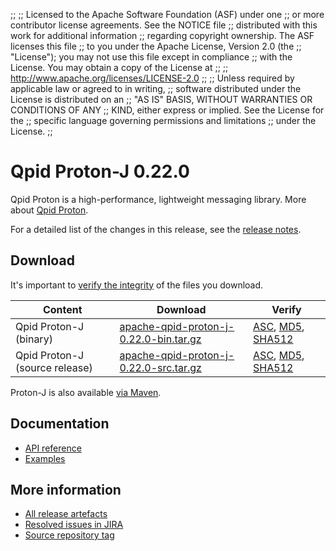 ;;
;; Licensed to the Apache Software Foundation (ASF) under one
;; or more contributor license agreements.  See the NOTICE file
;; distributed with this work for additional information
;; regarding copyright ownership.  The ASF licenses this file
;; to you under the Apache License, Version 2.0 (the
;; "License"); you may not use this file except in compliance
;; with the License.  You may obtain a copy of the License at
;;
;;   http://www.apache.org/licenses/LICENSE-2.0
;;
;; Unless required by applicable law or agreed to in writing,
;; software distributed under the License is distributed on an
;; "AS IS" BASIS, WITHOUT WARRANTIES OR CONDITIONS OF ANY
;; KIND, either express or implied.  See the License for the
;; specific language governing permissions and limitations
;; under the License.
;;

# Qpid Proton-J 0.22.0

Qpid Proton is a high-performance, lightweight messaging library. More
about [Qpid Proton]({{site_url}}/proton/index.html).

For a detailed list of the changes in this release, see the [release
notes](release-notes.html).

## Download

It's important to [verify the
integrity]({{site_url}}/download.html#verify-what-you-download) of
the files you download.

| Content | Download | Verify |
|---------|----------|--------|
| Qpid Proton-J (binary) | [apache-qpid-proton-j-0.22.0-bin.tar.gz](http://archive.apache.org/dist/qpid/proton-j/0.22.0/apache-qpid-proton-j-0.22.0-bin.tar.gz) | [ASC](http://archive.apache.org/dist/qpid/proton-j/0.22.0/apache-qpid-proton-j-0.22.0-bin.tar.gz.asc), [MD5](http://archive.apache.org/dist/qpid/proton-j/0.22.0/apache-qpid-proton-j-0.22.0-bin.tar.gz.md5), [SHA512](http://archive.apache.org/dist/qpid/proton-j/0.22.0/apache-qpid-proton-j-0.22.0-bin.tar.gz.sha512) |
| Qpid Proton-J (source release) | [apache-qpid-proton-j-0.22.0-src.tar.gz](http://archive.apache.org/dist/qpid/proton-j/0.22.0/apache-qpid-proton-j-0.22.0-src.tar.gz) | [ASC](http://archive.apache.org/dist/qpid/proton-j/0.22.0/apache-qpid-proton-j-0.22.0-src.tar.gz.asc), [MD5](http://archive.apache.org/dist/qpid/proton-j/0.22.0/apache-qpid-proton-j-0.22.0-src.tar.gz.md5), [SHA512](http://archive.apache.org/dist/qpid/proton-j/0.22.0/apache-qpid-proton-j-0.22.0-src.tar.gz.sha512) |

Proton-J is also available [via Maven]({{site_url}}/maven.html).

## Documentation


<div class="two-column" markdown="1">

 - [API reference](api/index.html)
 - [Examples](https://github.com/apache/qpid-proton-j/tree/0.22.0/examples)

</div>


## More information

 - [All release artefacts](http://archive.apache.org/dist/qpid/proton-j/0.22.0)
 - [Resolved issues in JIRA](https://issues.apache.org/jira/issues/?jql=project+%3D+PROTON+AND+fixVersion+%3D+%27proton-j-0.22.0%27+AND+resolution+%3D+%27fixed%27+ORDER+BY+priority+DESC)
 - [Source repository tag](https://git-wip-us.apache.org/repos/asf?p=qpid-proton-j.git;a=tag;h=0.22.0)

<script type="text/javascript">
  _deferredFunctions.push(function() {
      if ("0.22.0" === "{{current_proton_j_release}}") {
          _modifyCurrentReleaseLinks();
      }
  });
</script>